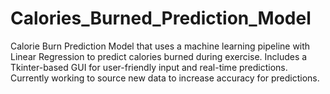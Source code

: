 # Calories_Burned_Prediction_Model
Calorie Burn Prediction Model that uses a machine learning pipeline with Linear Regression to predict calories burned during exercise. Includes a Tkinter-based GUI for user-friendly input and real-time predictions. Currently working to source new data to increase accuracy for predictions.
